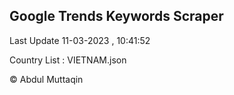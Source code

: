 

## Google Trends Keywords Scraper 
 
Last Update 11-03-2023 , 10:41:52

Country List :
VIETNAM.json



© Abdul Muttaqin 
